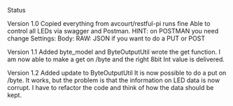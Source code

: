Status

Version 1.0
Copied everything from avcourt/restful-pi 
runs fine
Able to control all LEDs via swagger and Postman.
HINT: on POSTMAN you need change Settings: Body: RAW: JSON
if you want to do a PUT or POST


Version 1.1
Added byte_model and ByteOutputUtil
wrote the get function. 
I am now able to make a get on /byte and the right 8bit Int value is delivered.

Version 1.2
Added update to ByteOutputUtil
It is now possible to do a put on /byte. 
It works, but the problem is that the information on LED data is now corrupt.
I have to refactor the code and think of how the data should be kept.